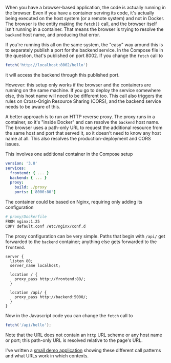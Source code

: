 When you have a browser-based application, the code is actually running in the browser.  Even if you have a container serving its code, it's actually being executed on the host system (or a remote system) and not in Docker.  The browser is the entity making the `fetch()` call, and the browser itself isn't running in a container.  That means the browser is trying to resolve the `backend` host name, and producing that error.

If you're running this all on the same system, the "easy" way around this is to separately publish a port for the backend service.  In the Compose file in the question, that's published on port 8002.  If you change the `fetch` call to

```javascript
fetch('http://localhost:8002/hello')
```

it will access the backend through this published port.

However: this setup only works if the browser and the containers are running on the same machine.  If you go to deploy the service somewhere else, this host name will need to be different too.  This call also triggers the rules on Cross-Origin Resource Sharing (CORS), and the backend service needs to be aware of this.

A better approach is to run an HTTP reverse proxy.  The proxy runs in a container, so it's "inside Docker" and can resolve the `backend` host name.  The browser uses a path-only URL to request the additional resource from the same host and port that served it, so it doesn't need to know any host name at all.  This also resolves the production-deployment and CORS issues.

This involves one additional container in the Compose setup

```yaml
version: '3.8'
services:
  frontend: { ... }
  backend: { ... }
  proxy:
    build: ./proxy
    ports: ['8000:80']
```

The container could be based on Nginx, requiring only adding its configuration

```sh
# proxy/Dockerfile
FROM nginx:1.25
COPY default.conf /etc/nginx/conf.d
```

The proxy configuration can be very simple.  Paths that begin with `/api/` get forwarded to the `backend` container; anything else gets forwarded to the `frontend`.

```none
server {
  listen 80;
  server_name localhost;
  
  location / {
    proxy_pass http://frontend:80/;
  }

  location /api/ {
    proxy_pass http://backend:5000/;
  }
}
```

Now in the Javascript code you can change the `fetch` call to

```javascript
fetch('/api/hello');
```

Note that the URL does not contain an `http` URL scheme or any host name or port; this path-only URL is resolved relative to the page's URL.

I've written a [small demo application](https://github.com/dmaze/docker-frontend-hostnames) showing these different call patterns and what URLs work in which contexts.
